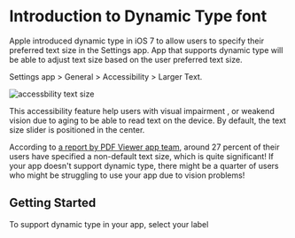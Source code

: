 # Introduction to Dynamic Type font

Apple introduced dynamic type in iOS 7 to allow users to specify their preferred text size in the Settings app. App that supports dynamic type will be able to adjust text size based on the user preferred text size.



Settings app > General > Accessibility > Larger Text.

![accessbility text size](https://iosimage.s3.amazonaws.com/2019/51-dynamic-type/accessiblityPage.png)



This accessibility feature help users with visual impairment , or weakend vision due to aging to be able to read text on the device. By default, the text size slider is positioned in the center.



According to [a report by PDF Viewer app team](https://pspdfkit.com/blog/2018/improving-dynamic-type-support/), around 27 percent of their users have specified a non-default text size, which is quite significant! If your app doesn't support dynamic type, there might be a quarter of users who might be struggling to use your app due to vision problems!



## Getting Started

To support dynamic type in your app, select your label